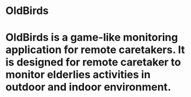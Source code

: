 # OldBirds
# OldBirds is a game-like monitoring application for remote caretakers. It is designed for remote caretaker to monitor elderlies activities in outdoor and indoor environment.
